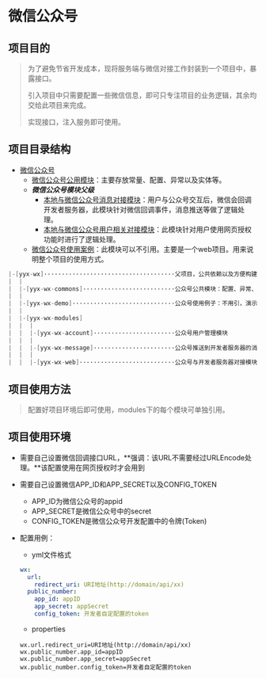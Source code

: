 # 微信公众号

## 项目目的
> 为了避免节省开发成本，现将服务端与微信对接工作封装到一个项目中，暴露接口。
>
> 引入项目中只需要配置一些微信信息，即可只专注项目的业务逻辑，其余均交给此项目来完成。
>
> 实现接口，注入服务即可使用。

## 项目目录结构

- [微信公众号](README.md)
    - [微信公众号公用模块](./yyx-wx-commons/README.md)：主要存放常量、配置、异常以及实体等。
    - ***微信公众号模块父级***
        - [本地与微信公众号消息对接模块](./yyx-wx-modules/yyx-wx-message/README.md)：用户与公众号交互后，微信会回调开发者服务器，此模块针对微信回调事件，消息推送等做了逻辑处理。
        - [本地与微信公众号用户相关对接模块](./yyx-wx-modules/yyx-wx-account/README.md)：此模块针对用户使用网页授权功能时进行了逻辑处理。
    - [微信公众号使用案例](./yyx-wx-demo/README.md)：此模块可以不引用。主要是一个web项目。用来说明整个项目的使用方式。
```java
|-[yyx-wx]·····································父项目，公共依赖以及方便构建
|  |
|  |-[yyx-wx-commons]··························公众号公共模块：配置、异常、常量、实体
|  |
|  |-[yyx-wx-demo]·····························公众号使用例子：不用引，演示如何集成到项目中
|  |
|  |-[yyx-wx-modules]
|  |  |
|  |  |-[yyx-wx-account]·······················公众号用户管理模块
|  |  |
|  |  |-[yyx-wx-message]·······················公众号推送到开发者服务器的消息处理模块
|  |  |
|  |  |-[yyx-wx-web]···························公众号与开发者服务器对接模块
```



## 项目使用方法
> 配置好项目环境后即可使用，modules下的每个模块可单独引用。
## 项目使用环境
- 需要自己设置微信回调接口URL，**强调：该URL不需要经过URLEncode处理。**该配置使用在网页授权时才会用到

- 需要自己设置微信APP_ID和APP_SECRET以及CONFIG_TOKEN

    - APP_ID为微信公众号的appid
    - APP_SECRET是微信公众号中的secret
    - CONFIG_TOKEN是微信公众号开发配置中的令牌(Token)

- 配置用例：
    - yml文件格式
    ```yml
    wx:
      url:
        redirect_uri: URI地址(http://domain/api/xx)
      public_number:
        app_id: appID
        app_secret: appSecret
        config_token: 开发者自定配置的token
    ```
    - properties
    ```properties
    wx.url.redirect_uri=URI地址(http://domain/api/xx)
    wx.public_number.app_id=appID
    wx.public_number.app_secret=appSecret
    wx.public_number.config_token=开发者自定配置的token
    ```
